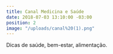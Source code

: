 ```yaml
---
title: Canal Medicina e Saúde
date: 2018-07-03 13:10:00 -03:00
position: 2
image: "/uploads/canal%20(1).png"
---
```


Dicas de saúde, bem-estar, alimentação.